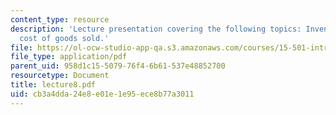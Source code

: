 ```yaml
---
content_type: resource
description: 'Lecture presentation covering the following topics: Inventory and the
  cost of goods sold.'
file: https://ol-ocw-studio-app-qa.s3.amazonaws.com/courses/15-501-introduction-to-financial-and-managerial-accounting-spring-2004/cb3a4dda24e8e01e1e95ece8b77a3011_lecture8.pdf
file_type: application/pdf
parent_uid: 958d1c15-5079-76f4-6b61-537e48852700
resourcetype: Document
title: lecture8.pdf
uid: cb3a4dda-24e8-e01e-1e95-ece8b77a3011
---
```

